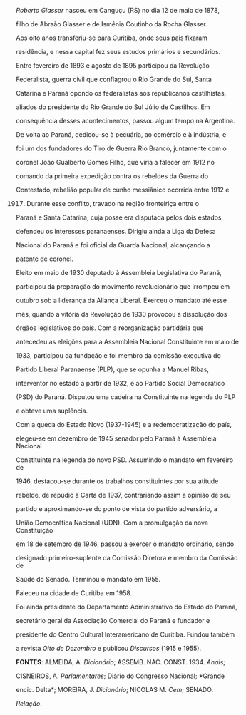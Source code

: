 

*Roberto Glasser* nasceu em Canguçu (RS) no dia 12 de maio de 1878,

filho de Abraão Glasser e de Ismênia Coutinho da Rocha Glasser.



Aos oito anos transferiu-se para Curitiba, onde seus pais fixaram

residência, e nessa capital fez seus estudos primários e secundários.



Entre fevereiro de 1893 e agosto de 1895 participou da Revolução

Federalista, guerra civil que conflagrou o Rio Grande do Sul, Santa

Catarina e Paraná opondo os federalistas aos republicanos castilhistas,

aliados do presidente do Rio Grande do Sul Júlio de Castilhos. Em

consequência desses acontecimentos, passou algum tempo na Argentina.



De volta ao Paraná, dedicou-se à pecuária, ao comércio e à indústria, e

foi um dos fundadores do Tiro de Guerra Rio Branco, juntamente com o

coronel João Gualberto Gomes Filho, que viria a falecer em 1912 no

comando da primeira expedição contra os rebeldes da Guerra do

Contestado, rebelião popular de cunho messiânico ocorrida entre 1912 e

1917. Durante esse conflito, travado na região fronteiriça entre o

Paraná e Santa Catarina, cuja posse era disputada pelos dois estados,

defendeu os interesses paranaenses. Dirigiu ainda a Liga da Defesa

Nacional do Paraná e foi oficial da Guarda Nacional, alcançando a

patente de coronel.



Eleito em maio de 1930 deputado à Assembleia Legislativa do Paraná,

participou da preparação do movimento revolucionário que irrompeu em

outubro sob a liderança da Aliança Liberal. Exerceu o mandato até esse

mês, quando a vitória da Revolução de 1930 provocou a dissolução dos

órgãos legislativos do país. Com a reorganização partidária que

antecedeu as eleições para a Assembleia Nacional Constituinte em maio de

1933, participou da fundação e foi membro da comissão executiva do

Partido Liberal Paranaense (PLP), que se opunha a Manuel Ribas,

interventor no estado a partir de 1932, e ao Partido Social Democrático

(PSD) do Paraná. Disputou uma cadeira na Constituinte na legenda do PLP

e obteve uma suplência.



Com a queda do Estado Novo (1937-1945) e a redemocratização do país,

elegeu-se em dezembro de 1945 senador pelo Paraná à Assembleia Nacional

Constituinte na legenda do novo PSD. Assumindo o mandato em fevereiro de

1946, destacou-se durante os trabalhos constituintes por sua atitude

rebelde, de repúdio à Carta de 1937, contrariando assim a opinião de seu

partido e aproximando-se do ponto de vista do partido adversário, a

União Democrática Nacional (UDN). Com a promulgação da nova Constituição

em 18 de setembro de 1946, passou a exercer o mandato ordinário, sendo

designado primeiro-suplente da Comissão Diretora e membro da Comissão de

Saúde do Senado. Terminou o mandato em 1955.



Faleceu na cidade de Curitiba em 1958.



Foi ainda presidente do Departamento Administrativo do Estado do Paraná,

secretário geral da Associação Comercial do Paraná e fundador e

presidente do Centro Cultural Interamericano de Curitiba. Fundou também

a revista *Oito de Dezembro* e publicou *Discursos* (1915 e 1955).



**FONTES**: ALMEIDA, A. *Dicionário*; ASSEMB. NAC. CONST. 1934. *Anais*;

CISNEIROS, A. *Parlamentares*; Diário do Congresso Nacional; *Grande

encic. Delta*; MOREIRA, J. *Dicionário*; NICOLAS M. *Cem*; SENADO.

*Relação*.

